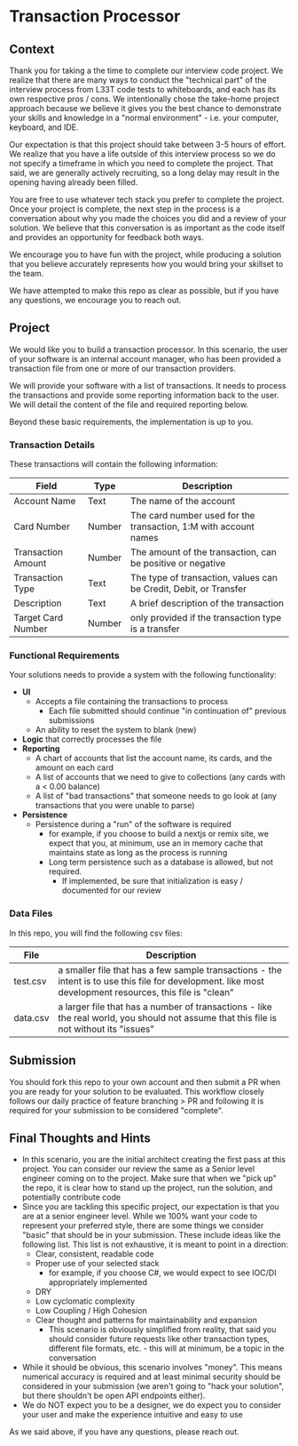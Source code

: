# Transaction Processor

## Context

Thank you for taking a the time to complete our interview code project. We realize that there are many ways to conduct the "technical part" of the interview process from L33T code tests to whiteboards, and each has its own respective pros / cons. We intentionally chose the take-home project approach because we believe it gives you the best chance to demonstrate your skills and knowledge in a "normal environment" - i.e. your computer, keyboard, and IDE.

Our expectation is that this project should take between 3-5 hours of effort. We realize that you have a life outside of this interview process so we do not specify a timeframe in which you need to complete the project. That said, we are generally actively recruiting, so a long delay may result in the opening having already been filled.

You are free to use whatever tech stack you prefer to complete the project. Once your project is complete, the next step in the process is a conversation about why you made the choices you did and a review of your solution. We believe that this conversation is as important as the code itself and provides an opportunity for feedback both ways.

We encourage you to have fun with the project, while producing a solution that you believe accurately represents how you would bring your skillset to the team.

We have attempted to make this repo as clear as possible, but if you have any questions, we encourage you to reach out.

## Project

We would like you to build a transaction processor. In this scenario, the user of your software is an internal account manager, who has been provided a transaction file from one or more of our transaction providers.

We will provide your software with a list of transactions. It needs to process the transactions and provide some reporting information back to the user. We will detail the content of the file and required reporting below.

Beyond these basic requirements, the implementation is up to you.

### Transaction Details

These transactions will contain the following information:

| Field              | Type   | Description                                                       |
| ------------------ | ------ | ----------------------------------------------------------------- |
| Account Name       | Text   | The name of the account                                           |
| Card Number        | Number | The card number used for the transaction, 1:M with account names  |
| Transaction Amount | Number | The amount of the transaction, can be positive or negative        |
| Transaction Type   | Text   | The type of transaction, values can be Credit, Debit, or Transfer |
| Description        | Text   | A brief description of the transaction                            |
| Target Card Number | Number | only provided if the transaction type is a transfer               |

### Functional Requirements

Your solutions needs to provide a system with the following functionality:

- **UI**
    - Accepts a file containing the transactions to process
        - Each file submitted should continue "in continuation of" previous submissions
    - An ability to reset the system to blank (new)
- **Logic** that correctly processes the file
- **Reporting**
    - A chart of accounts that list the account name, its cards, and the amount on each card
    - A list of accounts that we need to give to collections (any cards with a < 0.00 balance)
    - A list of "bad transactions" that someone needs to go look at (any transactions that you were unable to parse)
- **Persistence**
    - Persistence during a "run" of the software is required
        - for example, if you choose to build a nextjs or remix site, we expect that you, at minimum, use an in memory cache that maintains state as long as the process is running
        - Long term persistence such as a database is allowed, but not required.
            - If implemented, be sure that initialization is easy / documented for our review

### Data Files

In this repo, you will find the following csv files:

| File     | Description                                                                                                                                               |
| -------- | --------------------------------------------------------------------------------------------------------------------------------------------------------- |
| test.csv | a smaller file that has a few sample transactions - the intent is to use this file for development. like most development resources, this file is "clean" |
| data.csv | a larger file that has a number of transactions - like the real world, you should not assume that this file is not without its "issues"                   |

## Submission

You should fork this repo to your own account and then submit a PR when you are ready for your solution to be evaluated. This workflow closely follows our daily practice of feature branching > PR and following it is required for your submission to be considered "complete".

## Final Thoughts and Hints

- In this scenario, you are the initial architect creating the first pass at this project. You can consider our review the same as a Senior level engineer coming on to the project. Make sure that when we "pick up" the repo, it is clear how to stand up the project, run the solution, and potentially contribute code
- Since you are tackling this specific project, our expectation is that you are at a senior engineer level. While we 100% want your code to represent your preferred style, there are some things we consider "basic" that should be in your submission. These include ideas like the following list. This list is not exhaustive, it is meant to point in a direction:
    - Clear, consistent, readable code
    - Proper use of your selected stack
        - for example, if you choose C#, we would expect to see IOC/DI appropriately implemented
    - DRY
    - Low cyclomatic complexity
    - Low Coupling / High Cohesion
    - Clear thought and patterns for maintainability and expansion
        - This scenario is obviously simplified from reality, that said you should consider future requests like other transaction types, different file formats, etc. - this will at minimum, be a topic in the conversation
- While it should be obvious, this scenario involves "money". This means numerical accuracy is required and at least minimal security should be considered in your submission (we aren't going to "hack your solution", but there shouldn't be open API endpoints either).
- We do NOT expect you to be a designer, we do expect you to consider your user and make the experience intuitive and easy to use

As we said above, if you have any questions, please reach out.
